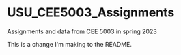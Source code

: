 # USU_CEE5003_Assignments
Assignments and data from CEE 5003 in spring 2023

This is a change I'm making to the README.